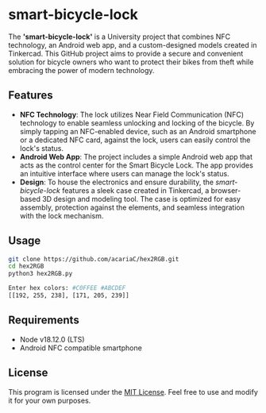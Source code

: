 # smart-bicycle-lock

The **'smart-bicycle-lock'** is a University project that combines NFC technology, an Android web app, and a custom-designed models created in Tinkercad. This GitHub project aims to provide a secure and convenient solution for bicycle owners who want to protect their bikes from theft while embracing the power of modern technology.

## Features
- **NFC Technology**: The lock utilizes Near Field Communication (NFC) technology to enable seamless unlocking and locking of the bicycle. By simply tapping an NFC-enabled device, such as an Android smartphone or a dedicated NFC card, against the lock, users can easily control the lock's status.
- **Android Web App**: The project includes a simple Android web app that acts as the control center for the Smart Bicycle Lock. The app provides an intuitive interface where users can manage the lock's status.
- **Design**: To house the electronics and ensure durability, the *smart-bicycle-lock* features a sleek case created in Tinkercad, a browser-based 3D design and modeling tool. The case is optimized for easy assembly, protection against the elements, and seamless integration with the lock mechanism.

## Usage

```bash
git clone https://github.com/acariaC/hex2RGB.git
cd hex2RGB
python3 hex2RGB.py

Enter hex colors: #C0FFEE #ABCDEF
[[192, 255, 238], [171, 205, 239]]
```

## Requirements

- Node v18.12.0 (LTS)
- Android NFC compatible smartphone

## License

This program is licensed under the [MIT License](LICENSE.txt). Feel free to use and modify it for your own purposes.
